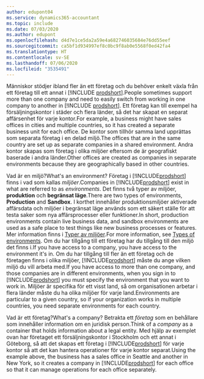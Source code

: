 ```yaml
---
author: edupont04
ms.service: dynamics365-accountant
ms.topic: include
ms.date: 07/03/2020
ms.author: edupont
ms.openlocfilehash: d4d7e1ce5da2a59e4a682746035684e76dd55eef
ms.sourcegitcommit: ca5bf1d934997ef8c0bc9f8ab0e5568f0ed42fa4
ms.translationtype: HT
ms.contentlocale: sv-SE
ms.lasthandoff: 07/06/2020
ms.locfileid: "3535491"
---
```

<span data-ttu-id="fd97a-101">Människor stödjer ibland fler än ett företag och du behöver enkelt växla från ett företag till ett annat i [!INCLUDE [prodshort](prodshort.md)].</span><span class="sxs-lookup"><span data-stu-id="fd97a-101">People sometimes support more than one company and need to easily switch from working in one company to another in [!INCLUDE [prodshort](prodshort.md)].</span></span> <span data-ttu-id="fd97a-102">Ett företag kan till exempel ha försäljningskontor i städer och flera länder, så det har skapat en separat affärsenhet för varje kontor.</span><span class="sxs-lookup"><span data-stu-id="fd97a-102">For example, a business might have sales offices in cities and multiple countries, so it has created a separate business unit for each office.</span></span> <span data-ttu-id="fd97a-103">De kontor som tillhör samma land upprättas som separata företag i en delad miljö.</span><span class="sxs-lookup"><span data-stu-id="fd97a-103">The offices that are in the same country are set up as separate companies in a shared environment.</span></span> <span data-ttu-id="fd97a-104">Andra kontor skapas som företag i olika miljöer eftersom de är geografiskt baserade i andra länder.</span><span class="sxs-lookup"><span data-stu-id="fd97a-104">Other offices are created as companies in separate environments because they are geographically based in other countries.</span></span>  

<span data-ttu-id="fd97a-105">Vad är en miljö?</span><span class="sxs-lookup"><span data-stu-id="fd97a-105">What's an environment?</span></span> <span data-ttu-id="fd97a-106">Företag i [!INCLUDE[prodshort](prodshort.md)] finns i vad som kallas *miljöer*.</span><span class="sxs-lookup"><span data-stu-id="fd97a-106">Companies in [!INCLUDE[prodshort](prodshort.md)] exist in what are referred to as *environments*.</span></span> <span data-ttu-id="fd97a-107">Det finns två typer av miljöer, **produktion** och **begränsat läge**.</span><span class="sxs-lookup"><span data-stu-id="fd97a-107">There are two types of environments, **Production** and **Sandbox**.</span></span> <span data-ttu-id="fd97a-108">I korthet innehåller produktionsmiljöer aktiverade affärsdata och miljöer i begränsat läge används som ett säkert ställe för att testa saker som nya affärsprocesser eller funktioner.</span><span class="sxs-lookup"><span data-stu-id="fd97a-108">In short, production environments contain live business data, and sandbox environments are used as a safe place to test things like new business processes or features.</span></span> <span data-ttu-id="fd97a-109">Mer information finns i [Typer av miljöer](/dynamics365/business-central/dev-itpro/administration/tenant-admin-center-environments#types-of-environments).</span><span class="sxs-lookup"><span data-stu-id="fd97a-109">For more information, see [Types of environments](/dynamics365/business-central/dev-itpro/administration/tenant-admin-center-environments#types-of-environments).</span></span> <span data-ttu-id="fd97a-110">Om du har tillgång till ett företag har du tillgång till den miljö det finns i.</span><span class="sxs-lookup"><span data-stu-id="fd97a-110">If you have access to a company, you have access to the environment it's in.</span></span> <span data-ttu-id="fd97a-111">Om du har tillgång till fler än ett företag och de företagen finns i olika miljöer, [!INCLUDE[prodshort](prodshort.md)] måste du ange vilken miljö du vill arbeta med.</span><span class="sxs-lookup"><span data-stu-id="fd97a-111">If you have access to more than one company, and those companies are in different environments, when you sign in to [!INCLUDE[prodshort](prodshort.md)] you must specify the environment that you want to work in.</span></span> <span data-ttu-id="fd97a-112">Miljöer är specifika för ett visst land, så om organisationen arbetar i flera länder måste du ha olika miljöer för varje land.</span><span class="sxs-lookup"><span data-stu-id="fd97a-112">Environments are particular to a given country, so if your organization works in multiple countries, you need separate environments for each country.</span></span>  

<span data-ttu-id="fd97a-113">Vad är ett företag?</span><span class="sxs-lookup"><span data-stu-id="fd97a-113">What's a company?</span></span> <span data-ttu-id="fd97a-114">Betrakta ett *företag* som en behållare som innehåller information om en juridisk person.</span><span class="sxs-lookup"><span data-stu-id="fd97a-114">Think of a *company* as a container that holds information about a legal entity.</span></span> <span data-ttu-id="fd97a-115">Med hjälp av exemplet ovan har företaget ett försäljningskontor i Stockholm och ett annat i Göteborg, så att det skapas ett företag i [!INCLUDE[prodshort](prodshort.md)] för varje kontor så att det kan hantera operationer för varje kontor separat.</span><span class="sxs-lookup"><span data-stu-id="fd97a-115">Using the example above, the business has a sales office in Seattle and another in New York, so it creates a company in [!INCLUDE[prodshort](prodshort.md)] for each office so that it can manage operations for each office separately.</span></span>  
